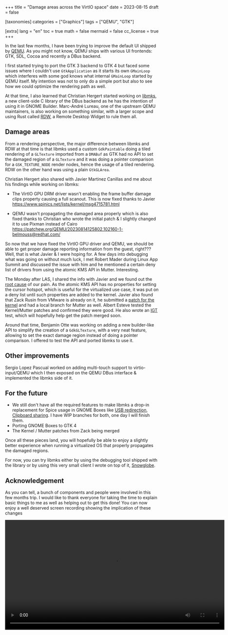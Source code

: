 +++
title = "Damage areas across the VirtIO space"
date = 2023-08-15
draft = false

[taxonomies]
categories = ["Graphics"]
tags = ["QEMU", "GTK"]

[extra]
lang = "en"
toc = true
math = false
mermaid = false
cc_license = true
+++

In the last few months, I have been trying to improve the default UI shipped by [QEMU](https://www.qemu.org/). As you might not know, QEMU ships with various UI frontends: GTK, SDL, Cocoa and recently a DBus backend.

I first started trying to port the GTK 3 backend to GTK 4 but faced some issues where I couldn't use `GtkApplication` as it starts its own `GMainLoop` which interferes with some god knows what internal `GMainLoop` started by QEMU itself. My intention was not to only do a simple port but also to see how we could optimize the rendering path as well.

At that time, I also learned that Christian Hergert started working on [libmks](https://gitlab.gnome.org/GNOME/libmks), a new client-side C library of the DBus backend as he has the intention of using it in GNOME Builder. Marc-André Lureau, one of the upstream QEMU maintainers, is also working on something similar, with a larger scope and using Rust called [RDW](https://gitlab.com/marcandre.lureau/qemu-display/), a Remote Desktop Widget to rule them all.

## Damage areas

From a rendering perspective, the major difference between libmks and RDW at that time is that libmks used a custom `GdkPaintable` doing a tiled rendering of a `GLTexture` imported from a `DMABuf` as GTK had no API to set the damaged region of a `GLTexture` and it was doing a pointer comparison for a `GSK_TEXTURE_NODE` render nodes, hence the usage of a tiled rendering. RDW on the other hand was using a plain `GtkGLArea`.

Christian Hergert also shared with Javier Martinez Canillas and me about his findings while working on libmks:

- The VirtIO GPU DRM driver wasn't enabling the frame buffer damage clips property causing a full scanout. This is now fixed thanks to Javier <https://www.spinics.net/lists/kernel/msg4715781.html>

- QEMU wasn't propagating the damaged area properly which is also fixed thanks to Christian who wrote the initial patch & I slightly changed it to use Pixman instead of Cairo <https://patchew.org/QEMU/20230814125802.102160-1-belmouss@redhat.com/>

So now that we have fixed the VirtIO GPU driver and QEMU, we should be able to get proper damage reporting information from the guest, right??? Well, that is what Javier & I were hoping for. A few days into debugging what was going on without much luck, I met Robert Mader during Linux App Summit and discussed the issue with him and he mentioned a certain deny list of drivers from using the atomic KMS API in Mutter. Interesting.

The Monday after LAS, I shared the info with Javier and we found out the [root cause](https://gitlab.gnome.org/GNOME/mutter/-/merge_requests/2040) of our pain. As the atomic KMS API has no properties for setting the cursor hotspot, which is useful for the virtualized use case, it was put on a deny list until such properties are added to the kernel. Javier also found that Zack Rusin from VMware is already on it, he submitted a [patch for the kernel](https://lore.kernel.org/all/20220712033246.1148476-1-zack@kde.org/#r) and had a local branch for Mutter as well. Albert Esteve tested the Kernel/Mutter patches and confirmed they were good. He also wrote an [IGT](https://gitlab.freedesktop.org/drm/igt-gpu-tools) test, which will hopefully help get the patch merged soon.

Around that time, Benjamin Otte was working on adding a new builder-like API to simplify the creation of a `GdkGLTexture`, with a very neat feature, allowing to set the exact damage region instead of doing a pointer comparison. I offered to test the API and ported libmks to use it.

## Other improvements

Sergio Lopez Pascual worked on adding multi-touch support to virtio-input/QEMU which I then exposed on the QEMU DBus interface & implemented the libmks side of it.

## For the future

- We still don't have all the required features to make libmks a drop-in replacement for Spice usage in GNOME Boxes like [USB redirection](https://gitlab.gnome.org/GNOME/libmks/-/issues/10), [Clipboard sharing](https://gitlab.gnome.org/GNOME/libmks/-/issues/7). I have WIP branches for both, one day I will finish them.
- Porting GNOME Boxes to GTK 4
- The Kernel / Mutter patches from Zack being merged

Once all these pieces land, you will hopefully be able to enjoy a slightly better experience when running a virtualized OS that properly propagates the damaged regions.

For now, you can try libmks either by using the debugging tool shipped with the library or by using this very small client I wrote on top of it, [Snowglobe](https://gitlab.gnome.org/bilelmoussaoui/snowglobe).

## Acknowledgement

As you can tell, a bunch of components and people were involved in this few months trip. I would like to thank everyone for taking the time to explain basic things to me as well as helping out to get this done! You can now enjoy a well deserved screen recording showing the implication of these changes

<video controls width="720">
  <source src="/posts/16-damage-areas-across-the-virtio-space/libmks.webm" type="video/webm" />

  Download the
  <a href="/posts/16-damage-areas-across-the-virtio-space/libmks.webm">WEBM</a>
  video.
</video>
